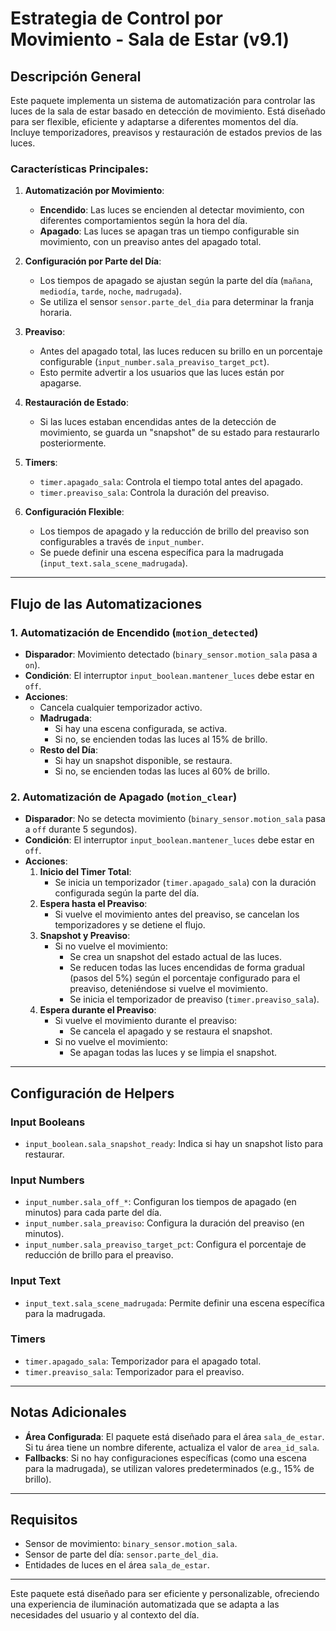 # Estrategia de Control por Movimiento - Sala de Estar (v9.1)

## Descripción General

Este paquete implementa un sistema de automatización para controlar las luces de la sala de estar basado en detección de movimiento. Está diseñado para ser flexible, eficiente y adaptarse a diferentes momentos del día. Incluye temporizadores, preavisos y restauración de estados previos de las luces.

### Características Principales:
1. **Automatización por Movimiento**:
   - **Encendido**: Las luces se encienden al detectar movimiento, con diferentes comportamientos según la hora del día.
   - **Apagado**: Las luces se apagan tras un tiempo configurable sin movimiento, con un preaviso antes del apagado total.

2. **Configuración por Parte del Día**:
   - Los tiempos de apagado se ajustan según la parte del día (`mañana`, `mediodía`, `tarde`, `noche`, `madrugada`).
   - Se utiliza el sensor `sensor.parte_del_dia` para determinar la franja horaria.

3. **Preaviso**:
   - Antes del apagado total, las luces reducen su brillo en un porcentaje configurable (`input_number.sala_preaviso_target_pct`).
   - Esto permite advertir a los usuarios que las luces están por apagarse.

4. **Restauración de Estado**:
   - Si las luces estaban encendidas antes de la detección de movimiento, se guarda un "snapshot" de su estado para restaurarlo posteriormente.

5. **Timers**:
   - `timer.apagado_sala`: Controla el tiempo total antes del apagado.
   - `timer.preaviso_sala`: Controla la duración del preaviso.

6. **Configuración Flexible**:
   - Los tiempos de apagado y la reducción de brillo del preaviso son configurables a través de `input_number`.
   - Se puede definir una escena específica para la madrugada (`input_text.sala_scene_madrugada`).

---

## Flujo de las Automatizaciones

### 1. **Automatización de Encendido (`motion_detected`)**
   - **Disparador**: Movimiento detectado (`binary_sensor.motion_sala` pasa a `on`).
   - **Condición**: El interruptor `input_boolean.mantener_luces` debe estar en `off`.
   - **Acciones**:
     - Cancela cualquier temporizador activo.
     - **Madrugada**:
       - Si hay una escena configurada, se activa.
       - Si no, se encienden todas las luces al 15% de brillo.
     - **Resto del Día**:
       - Si hay un snapshot disponible, se restaura.
       - Si no, se encienden todas las luces al 60% de brillo.

### 2. **Automatización de Apagado (`motion_clear`)**
   - **Disparador**: No se detecta movimiento (`binary_sensor.motion_sala` pasa a `off` durante 5 segundos).
   - **Condición**: El interruptor `input_boolean.mantener_luces` debe estar en `off`.
   - **Acciones**:
     1. **Inicio del Timer Total**:
        - Se inicia un temporizador (`timer.apagado_sala`) con la duración configurada según la parte del día.
     2. **Espera hasta el Preaviso**:
        - Si vuelve el movimiento antes del preaviso, se cancelan los temporizadores y se detiene el flujo.
     3. **Snapshot y Preaviso**:
        - Si no vuelve el movimiento:
          - Se crea un snapshot del estado actual de las luces.
          - Se reducen todas las luces encendidas de forma gradual (pasos del 5%) según el porcentaje configurado para el preaviso, deteniéndose si vuelve el movimiento.
          - Se inicia el temporizador de preaviso (`timer.preaviso_sala`).
     4. **Espera durante el Preaviso**:
        - Si vuelve el movimiento durante el preaviso:
          - Se cancela el apagado y se restaura el snapshot.
        - Si no vuelve el movimiento:
          - Se apagan todas las luces y se limpia el snapshot.

---

## Configuración de Helpers

### **Input Booleans**
- `input_boolean.sala_snapshot_ready`: Indica si hay un snapshot listo para restaurar.

### **Input Numbers**
- `input_number.sala_off_*`: Configuran los tiempos de apagado (en minutos) para cada parte del día.
- `input_number.sala_preaviso`: Configura la duración del preaviso (en minutos).
- `input_number.sala_preaviso_target_pct`: Configura el porcentaje de reducción de brillo para el preaviso.

### **Input Text**
- `input_text.sala_scene_madrugada`: Permite definir una escena específica para la madrugada.

### **Timers**
- `timer.apagado_sala`: Temporizador para el apagado total.
- `timer.preaviso_sala`: Temporizador para el preaviso.

---

## Notas Adicionales
- **Área Configurada**: El paquete está diseñado para el área `sala_de_estar`. Si tu área tiene un nombre diferente, actualiza el valor de `area_id_sala`.
- **Fallbacks**: Si no hay configuraciones específicas (como una escena para la madrugada), se utilizan valores predeterminados (e.g., 15% de brillo).

---

## Requisitos
- Sensor de movimiento: `binary_sensor.motion_sala`.
- Sensor de parte del día: `sensor.parte_del_dia`.
- Entidades de luces en el área `sala_de_estar`.

---

Este paquete está diseñado para ser eficiente y personalizable, ofreciendo una experiencia de iluminación automatizada que se adapta a las necesidades del usuario y al contexto del día.